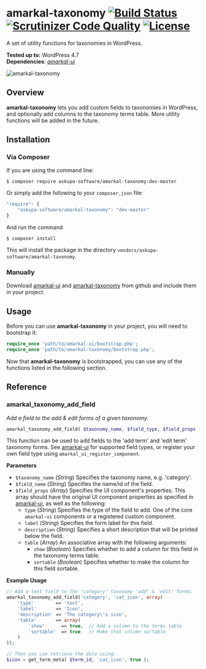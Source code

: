 # amarkal-taxonomy [![Build Status](https://scrutinizer-ci.com/g/askupasoftware/amarkal-taxonomy/badges/build.png?b=master)](https://scrutinizer-ci.com/g/askupasoftware/amarkal-taxonomy/build-status/master) [![Scrutinizer Code Quality](https://scrutinizer-ci.com/g/askupasoftware/amarkal-taxonomy/badges/quality-score.png?b=master)](https://scrutinizer-ci.com/g/askupasoftware/amarkal-taxonomy/?branch=master) [![License](https://img.shields.io/badge/license-GPL--3.0%2B-red.svg)](https://raw.githubusercontent.com/askupasoftware/amarkal-taxonomy/master/LICENSE)
A set of utility functions for taxonomies in WordPress.

**Tested up to:** WordPress 4.7  
**Dependencies**: *[amarkal-ui](https://github.com/askupasoftware/amarkal-ui)*

![amarkal-taxonomy](https://askupasoftware.com/wp-content/uploads/2015/04/amarkal-taxonomy.png)

## Overview
**amarkal-taxonomy** lets you add custom fields to taxonomies in WordPress, and optionally add columns to the taxonomy terms table. More utility functions will be added in the future.

## Installation

### Via Composer

If you are using the command line:  
```
$ composer require askupa-software/amarkal-taxonomy:dev-master
```

Or simply add the following to your `composer.json` file:
```javascript
"require": {
    "askupa-software/amarkal-taxonomy": "dev-master"
}
```
And run the command 
```
$ composer install
```

This will install the package in the directory `vendors/askupa-software/amarkal-taxonomy`.

### Manually

Download [amarkal-ui](https://github.com/askupasoftware/amarkal-ui/archive/master.zip) and [amarkal-taxonomy](https://github.com/askupasoftware/amarkal-taxonomy/archive/master.zip) from github and include them in your project.

## Usage

Before you can use **amarkal-taxonomy** in your project, you will need to bootstrap it:

```php
require_once 'path/to/amarkal-ui/bootstrap.php';
require_once 'path/to/amarkal-taxonomy/bootstrap.php';
```

Now that **amarkal-taxonomy** is bootstrapped, you can use any of the functions listed in the following section.

## Reference

### amarkal_taxonomy_add_field
*Add a field to the add & edit forms of a given taxonomy.*
```php
amarkal_taxonomy_add_field( $taxonomy_name, $field_type, $field_props )
```
This function can be used to add fields to the 'add term' and 'edit term' taxonomy forms. See [amarkal-ui](https://github.com/askupasoftware/amarkal-ui/) for supported field types, or register your own field type using `amarkal_ui_register_component`.

**Parameters**  
* `$taxonomy_name` (*String*) Specifies the taxonomy name, e.g. 'category'.
* `$field_name` (*String*)  Specifies the name/id of the field.
* `$field_props` (*Array*)  Specifies the UI component's properties. This array should have the original UI component properties as specified in [amarkal-ui](https://github.com/askupasoftware/amarkal-ui), as well as the following:
  * `type` (*String*) Specifies the type of the field to add. One of the core `amarkal-ui` components or a registered custom component.
  * `label` (*String*) Specifies the form label for this field.
  * `description` (*String*) Specifies a short description that will be printed below the field.
  * `table` (*Array*) An associative array with the following arguments:
    * `show` (*Boolean*) Specifies whether to add a column for this field in the taxonomy terms table.
    * `sortable` (*Boolean*) Specifies whether to make the column for this field sortable.

**Example Usage**
```php
// Add a text field to the 'category' taxonomy 'add' & 'edit' forms:
amarkal_taxonomy_add_field('category', 'cat_icon', array(
    'type'        => 'text',
    'label'       => 'Icon',
    'description' => 'The category\'s icon',
    'table'       => array(
        'show'      => true,  // Add a column to the terms table
        'sortable'  => true   // Make that column sortable
    )
));

// Then you can retrieve the data using:
$icon = get_term_meta( $term_id, 'cat_icon', true );
```
